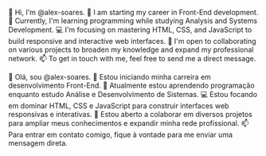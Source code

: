 👋 Hi, I'm @alex-soares.
👀 I am starting my career in Front-End development.
🌱 Currently, I'm learning programming while studying Analysis and Systems Development.
💻 I'm focusing on mastering HTML, CSS, and JavaScript to build responsive and interactive web interfaces.
🤝 I'm open to collaborating on various projects to broaden my knowledge and expand my professional network.
📫 To get in touch with me, feel free to send me a direct message.

👋 Olá, sou @alex-soares.
👀 Estou iniciando minha carreira em desenvolvimento Front-End.
🌱 Atualmente estou aprendendo programação enquanto estudo Análise e Desenvolvimento de Sistemas.
💻 Estou focando em dominar HTML, CSS e JavaScript para construir interfaces web responsivas e interativas.
🤝 Estou aberto a colaborar em diversos projetos para ampliar meus conhecimentos e expandir minha rede profissional.
📫 Para entrar em contato comigo, fique à vontade para me enviar uma mensagem direta.
